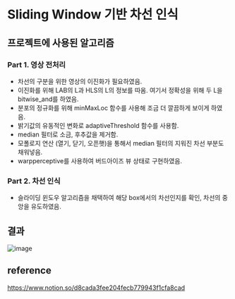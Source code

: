# Sliding Window 기반 차선 인식

## 프로젝트에 사용된 알고리즘
### Part 1. 영상 전처리
* 차선의 구분을 위한 영상의 이진화가 필요하였음.
* 이진화를 위해 LAB의 L과 HLS의 L의 정보를 따옴. 여기서 정확성을 위해 두 L을 bitwise_and를 하였음.
* 분포의 정규화를 위해 minMaxLoc 함수를 사용해 조금 더 깔끔하게 보이게 하였음.
* 밝기값의 유동적인 변화로 adaptiveThreshold 함수를 사용함.
* median 필터로 소금, 후추값을 제거함.
* 모폴로지 연산 (열기, 닫기, 오픈햇)을 통해서 median 필터의 지워진 차선 부분도 채워넣음.
* warpperceptive를 사용하여 버드아이즈 뷰 상태로 구현하였음.

### Part 2. 차선 인식
* 슬라이딩 윈도우 알고리즘을 채택하여 해당 box에서의 차선인지를 확인, 차선의 중앙을 유도하였음.

## 결과
![image](https://user-images.githubusercontent.com/55529455/184090276-7fbe8e28-c92d-4efb-9ed8-b67cc26d3e08.png)

## reference
https://www.notion.so/d8cada3fee204fecb779943f1cfa8cad
